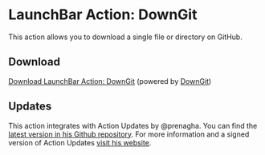 # LaunchBar Action: DownGit

This action allows you to download a single file or directory on GitHub. 

## Download

[Download LaunchBar Action: DownGit](https://minhaskamal.github.io/DownGit/#/home?url=https://github.com/Ptujec/LaunchBar/tree/master/DownGit-Action) (powered by [DownGit](https://github.com/MinhasKamal/DownGit))

## Updates

This action integrates with Action Updates by @prenagha. You can find the [latest version in his Github repository](https://github.com/prenagha/launchbar). For more information and a signed version of Action Updates [visit his website](https://renaghan.com/launchbar/action-updates/).